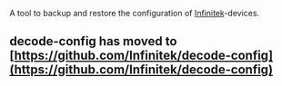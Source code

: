 A tool to backup and restore the configuration of [Infinitek](http://Infinitek.com/)-devices.

## decode-config has moved to [https://github.com/Infinitek/decode-config](https://github.com/Infinitek/decode-config)
